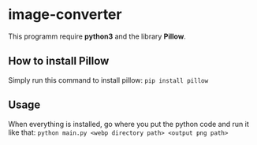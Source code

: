 # image-converter
 
This programm require **python3** and the library **Pillow**.

## How to install **Pillow**

Simply run this command to install pillow:
```pip install pillow```

## Usage 

When everything is installed, go where you put the python code and run it like that:
```python main.py <webp directory path> <output png path>```
